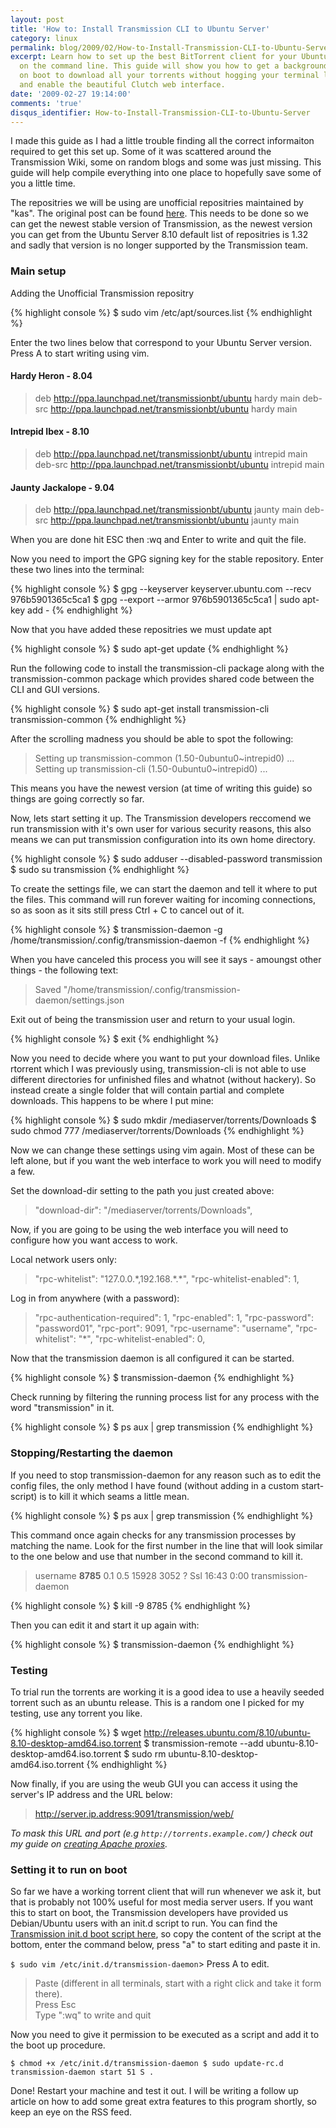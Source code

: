 ```yaml
---
layout: post
title: 'How to: Install Transmission CLI to Ubuntu Server'
category: linux
permalink: blog/2009/02/How-to-Install-Transmission-CLI-to-Ubuntu-Server
excerpt: Learn how to set up the best BitTorrent client for your Ubuntu Server running
  on the command line. This guide will show you how to get a background daemon running
  on boot to download all your torrents without hogging your terminal like rTorrent,
  and enable the beautiful Clutch web interface.
date: '2009-02-27 19:14:00'
comments: 'true'
disqus_identifier: How-to-Install-Transmission-CLI-to-Ubuntu-Server
---
```


I made this guide as I had a little trouble finding all the correct informaiton required to get this set up. Some of it was scattered around the Transmission Wiki, some on random blogs and some was just missing. This guide will help compile everything into one place to hopefully save some of you a little time.

The repositries we will be using are unofficial repositries maintained by "kas". The original post can be found [here](http://forum.transmissionbt.com/viewtopic.php?f=13&t=5604). This needs to be done so we can get the newest stable version of Transmission, as the newest version you can get from the Ubuntu Server 8.10 default list of repositries is 1.32 and sadly that version is no longer supported by the Transmission team.

### Main setup

Adding the Unofficial Transmission repositry

{% highlight console %}
$ sudo vim /etc/apt/sources.list
{% endhighlight %}

Enter the two lines below that correspond to your Ubuntu Server version. Press A to start writing using vim.

#### Hardy Heron - 8.04
> deb http://ppa.launchpad.net/transmissionbt/ubuntu hardy main deb-src http://ppa.launchpad.net/transmissionbt/ubuntu hardy main

#### Intrepid Ibex - 8.10
> deb http://ppa.launchpad.net/transmissionbt/ubuntu intrepid main deb-src http://ppa.launchpad.net/transmissionbt/ubuntu intrepid main

#### Jaunty Jackalope - 9.04
> deb http://ppa.launchpad.net/transmissionbt/ubuntu jaunty main deb-src http://ppa.launchpad.net/transmissionbt/ubuntu jaunty main

When you are done hit ESC then :wq and Enter to write and quit the file.

Now you need to import the GPG signing key for the stable repository. Enter these two lines into the terminal:

{% highlight console %}
$ gpg --keyserver keyserver.ubuntu.com --recv 976b5901365c5ca1
$ gpg --export --armor 976b5901365c5ca1 | sudo apt-key add -
{% endhighlight %}

Now that you have added these repositries we must update apt

{% highlight console %}
$ sudo apt-get update
{% endhighlight %}

Run the following code to install the transmission-cli package along with the transmission-common package which provides shared code between the CLI and GUI versions.

{% highlight console %}
$ sudo apt-get install transmission-cli transmission-common
{% endhighlight %}

After the scrolling madness you should be able to spot the following:

> Setting up transmission-common (1.50-0ubuntu0~intrepid0) ... Setting up transmission-cli (1.50-0ubuntu0~intrepid0) ...

This means you have the newest version (at time of writing this guide) so things are going correctly so far.

Now, lets start setting it up. The Transmission developers reccomend we run transmission with it's own user for various security reasons, this also means we can put transmission configuration into its own home directory.

{% highlight console %}
$ sudo adduser --disabled-password transmission
$ sudo su transmission
{% endhighlight %}

To create the settings file, we can start the daemon and tell it where to put the files. This command will run forever waiting for incoming connections, so as soon as it sits still press Ctrl + C to cancel out of it.

{% highlight console %}
$ transmission-daemon -g /home/transmission/.config/transmission-daemon -f
{% endhighlight %}

When you have canceled this process you will see it says - amoungst other things - the following text:

> Saved "/home/transmission/.config/transmission-daemon/settings.json

Exit out of being the transmission user and return to your usual login.

{% highlight console %}
$ exit
{% endhighlight %}

Now you need to decide where you want to put your download files. Unlike rtorrent which I was previously using, transmission-cli is not able to use different directories for unfinished files and whatnot (without hackery). So instead create a single folder that will contain partial and complete downloads. This happens to be where I put mine:

{% highlight console %}
$ sudo mkdir /mediaserver/torrents/Downloads
$ sudo chmod 777 /mediaserver/torrents/Downloads
{% endhighlight %}

Now we can change these settings using vim again. Most of these can be left alone, but if you want the web interface to work you will need to modify a few.

Set the download-dir setting to the path you just created above:

> "download-dir": "\/mediaserver\/torrents\/Downloads",

Now, if you are going to be using the web interface you will need to configure how you want access to work.

Local network users only:

> "rpc-whitelist": "127.0.0.\*,192.168.\*.\*", "rpc-whitelist-enabled": 1,

Log in from anywhere (with a password):

> "rpc-authentication-required": 1, "rpc-enabled": 1, "rpc-password": "password01", "rpc-port": 9091, "rpc-username": "username", "rpc-whitelist": "\*", "rpc-whitelist-enabled": 0,

Now that the transmission daemon is all configured it can be started.

{% highlight console %}
$ transmission-daemon
{% endhighlight %}

Check running by filtering the running process list for any process with the word "transmission" in it.

{% highlight console %}
$ ps aux | grep transmission
{% endhighlight %}

### Stopping/Restarting the daemon

If you need to stop transmission-daemon for any reason such as to edit the config files, the only method I have found (without adding in a custom start-script) is to kill it which seams a little mean.

{% highlight console %}
$ ps aux | grep transmission
{% endhighlight %}

This command once again checks for any transmission processes by matching the name. Look for the first number in the line that will look similar to the one below and use that number in the second command to kill it.

> username **8785** 0.1 0.5 15928 3052 ? Ssl 16:43 0:00 transmission-daemon

{% highlight console %}
$ kill -9 8785
{% endhighlight %}

Then you can edit it and start it up again with:

{% highlight console %}
$ transmission-daemon
{% endhighlight %}

### Testing

To trial run the torrents are working it is a good idea to use a heavily seeded torrent such as an ubuntu release. This is a random one I picked for my testing, use any torrent you like.

{% highlight console %}
$ wget http://releases.ubuntu.com/8.10/ubuntu-8.10-desktop-amd64.iso.torrent
$ transmission-remote --add ubuntu-8.10-desktop-amd64.iso.torrent
$ sudo rm ubuntu-8.10-desktop-amd64.iso.torrent
{% endhighlight %}

Now finally, if you are using the weub GUI you can access it using the server's IP address and the URL below:

> http://server.ip.address:9091/transmission/web/

_To mask this URL and port (e.g `http://torrents.example.com/`) check out my guide on [creating Apache proxies](/blog/2008/11/Creating-proxies-with-Apache)._

### Setting it to run on boot

So far we have a working torrent client that will run whenever we ask it, but that is probably not 100% useful for most media server users. If you want this to start on boot, the Transmission developers have provided us Debian/Ubuntu users with an init.d script to run. You can find the [Transmission init.d boot script here](http://trac.transmissionbt.com/wiki/Scripts/initd), so copy the content of the script at the bottom, enter the command below, press "a" to start editing and paste it in.

`
 $ sudo vim /etc/init.d/transmission-daemon
 `> Press A to edit.  
> Paste (different in all terminals, start with a right click and take it form there).  
> Press Esc  
> Type ":wq" to write and quit

Now you need to give it permission to be executed as a script and add it to the boot up procedure.

`
 $ chmod +x /etc/init.d/transmission-daemon
 $ sudo update-rc.d transmission-daemon start 51 S .
 `

Done! Restart your machine and test it out. I will be writing a follow up article on how to add some great extra features to this program shortly, so keep an eye on the RSS feed.

